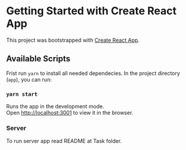 # Getting Started with Create React App

This project was bootstrapped with [Create React App](https://github.com/facebook/create-react-app).

## Available Scripts

Frist run `yarn` to install all needed dependecies.
In the project directory (`app`), you can run:

### `yarn start`

Runs the app in the development mode.\
Open [http://localhost:3001](http://localhost:3001) to view it in the browser.

### Server

To run server app read README at Task folder.
